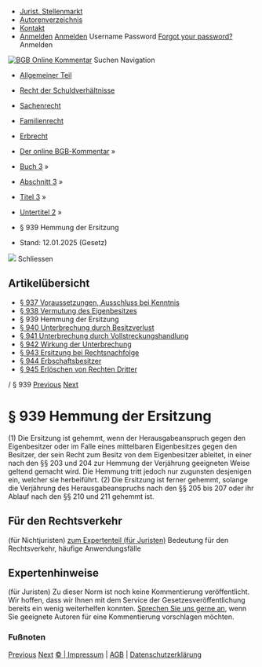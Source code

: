   * [Jurist. Stellenmarkt](https://bgb.kommentar.de/Buch-3/Abschnitt-3/Titel-3/Untertitel-2/</job-board> "Jurist. Stellenmarkt")
  * [Autorenverzeichnis](https://bgb.kommentar.de/Buch-3/Abschnitt-3/Titel-3/Untertitel-2/</Autorenverzeichnis> "Autorenverzeichnis")
  * [Kontakt](https://bgb.kommentar.de/Buch-3/Abschnitt-3/Titel-3/Untertitel-2/</Kontakt>)
  * [Anmelden](https://bgb.kommentar.de/Buch-3/Abschnitt-3/Titel-3/Untertitel-2/<#login> "show login form") [Anmelden](https://bgb.kommentar.de/Buch-3/Abschnitt-3/Titel-3/Untertitel-2/<#> "hide login form") Username Password
[Forgot your password?](https://bgb.kommentar.de/Buch-3/Abschnitt-3/Titel-3/Untertitel-2/</user/forgotpassword>) Anmelden 


[![BGB Online Kommentar](https://bgb.kommentar.de/extension/bgb/design/bgb/images/logo.png)](https://bgb.kommentar.de/Buch-3/Abschnitt-3/Titel-3/Untertitel-2/</> "BGB Online Kommentar")
Suchen
Navigation
  * [Allgemeiner Teil](https://bgb.kommentar.de/Buch-3/Abschnitt-3/Titel-3/Untertitel-2/</Buch-1>)
  * [Recht der Schuldverhältnisse](https://bgb.kommentar.de/Buch-3/Abschnitt-3/Titel-3/Untertitel-2/</Buch-2>)
  * [Sachenrecht](https://bgb.kommentar.de/Buch-3/Abschnitt-3/Titel-3/Untertitel-2/</Buch-3>)
  * [Familienrecht](https://bgb.kommentar.de/Buch-3/Abschnitt-3/Titel-3/Untertitel-2/</Buch-4>)
  * [Erbrecht](https://bgb.kommentar.de/Buch-3/Abschnitt-3/Titel-3/Untertitel-2/</Buch-5>)


  * [Der online BGB-Kommentar](https://bgb.kommentar.de/Buch-3/Abschnitt-3/Titel-3/Untertitel-2/</>) »
  * [Buch 3](https://bgb.kommentar.de/Buch-3/Abschnitt-3/Titel-3/Untertitel-2/</Buch-3>) »
  * [Abschnitt 3](https://bgb.kommentar.de/Buch-3/Abschnitt-3/Titel-3/Untertitel-2/</Buch-3/Abschnitt-3>) »
  * [Titel 3](https://bgb.kommentar.de/Buch-3/Abschnitt-3/Titel-3/Untertitel-2/</Buch-3/Abschnitt-3/Titel-3>) »
  * [Untertitel 2](https://bgb.kommentar.de/Buch-3/Abschnitt-3/Titel-3/Untertitel-2/</Buch-3/Abschnitt-3/Titel-3/Untertitel-2>) »
  * § 939 Hemmung der Ersitzung 
  * Stand: 12.01.2025 (Gesetz) 


![](https://vg01.met.vgwort.de/na/1c9909529ead4f509072c06d9081a7d5)
Schliessen 
## Artikelübersicht
  * [ § 937 Voraussetzungen, Ausschluss bei Kenntnis ](https://bgb.kommentar.de/Buch-3/Abschnitt-3/Titel-3/Untertitel-2/</Buch-3/Abschnitt-3/Titel-3/Untertitel-2/Voraussetzungen-Ausschluss-bei-Kenntnis>)
  * [ § 938 Vermutung des Eigenbesitzes ](https://bgb.kommentar.de/Buch-3/Abschnitt-3/Titel-3/Untertitel-2/</Buch-3/Abschnitt-3/Titel-3/Untertitel-2/Vermutung-des-Eigenbesitzes>)
  * § 939 Hemmung der Ersitzung 
  * [ § 940 Unterbrechung durch Besitzverlust ](https://bgb.kommentar.de/Buch-3/Abschnitt-3/Titel-3/Untertitel-2/</Buch-3/Abschnitt-3/Titel-3/Untertitel-2/Unterbrechung-durch-Besitzverlust>)
  * [ § 941 Unterbrechung durch Vollstreckungshandlung ](https://bgb.kommentar.de/Buch-3/Abschnitt-3/Titel-3/Untertitel-2/</Buch-3/Abschnitt-3/Titel-3/Untertitel-2/Unterbrechung-durch-Vollstreckungshandlung>)
  * [ § 942 Wirkung der Unterbrechung ](https://bgb.kommentar.de/Buch-3/Abschnitt-3/Titel-3/Untertitel-2/</Buch-3/Abschnitt-3/Titel-3/Untertitel-2/Wirkung-der-Unterbrechung>)
  * [ § 943 Ersitzung bei Rechtsnachfolge ](https://bgb.kommentar.de/Buch-3/Abschnitt-3/Titel-3/Untertitel-2/</Buch-3/Abschnitt-3/Titel-3/Untertitel-2/Ersitzung-bei-Rechtsnachfolge>)
  * [ § 944 Erbschaftsbesitzer ](https://bgb.kommentar.de/Buch-3/Abschnitt-3/Titel-3/Untertitel-2/</Buch-3/Abschnitt-3/Titel-3/Untertitel-2/Erbschaftsbesitzer>)
  * [ § 945 Erlöschen von Rechten Dritter ](https://bgb.kommentar.de/Buch-3/Abschnitt-3/Titel-3/Untertitel-2/</Buch-3/Abschnitt-3/Titel-3/Untertitel-2/Erloeschen-von-Rechten-Dritter>)


/ § 939 
[Previous](https://bgb.kommentar.de/Buch-3/Abschnitt-3/Titel-3/Untertitel-2/</Buch-3/Abschnitt-3/Titel-3/Untertitel-2/Vermutung-des-Eigenbesitzes> "§ 938 Vermutung des Eigenbesitzes") [Next](https://bgb.kommentar.de/Buch-3/Abschnitt-3/Titel-3/Untertitel-2/</Buch-3/Abschnitt-3/Titel-3/Untertitel-2/Unterbrechung-durch-Besitzverlust> "§ 940 Unterbrechung durch Besitzverlust")
# § 939 Hemmung der Ersitzung
(1) Die Ersitzung ist gehemmt, wenn der Herausgabeanspruch gegen den Eigenbesitzer oder im Falle eines mittelbaren Eigenbesitzes gegen den Besitzer, der sein Recht zum Besitz von dem Eigenbesitzer ableitet, in einer nach den §§ 203 und 204 zur Hemmung der Verjährung geeigneten Weise geltend gemacht wird. Die Hemmung tritt jedoch nur zugunsten desjenigen ein, welcher sie herbeiführt.
(2) Die Ersitzung ist ferner gehemmt, solange die Verjährung des Herausgabeanspruchs nach den §§ 205 bis 207 oder ihr Ablauf nach den §§ 210 und 211 gehemmt ist.
## Für den Rechtsverkehr 
(für Nichtjuristen)
[zum Expertenteil (für Juristen)](https://bgb.kommentar.de/Buch-3/Abschnitt-3/Titel-3/Untertitel-2/<#expertenhinweise>)
Bedeutung für den Rechtsverkehr, häufige Anwendungsfälle
## Expertenhinweise
(für Juristen)
Zu dieser Norm ist noch keine Kommentierung veröffentlicht. Wir hoffen, dass wir Ihnen mit dem Service der Gesetzesveröffentlichung bereits ein wenig weiterhelfen konnten. [Sprechen Sie uns gerne an](https://bgb.kommentar.de/Buch-3/Abschnitt-3/Titel-3/Untertitel-2/</Kontakt>), wenn Sie geeignete Autoren für eine Kommentierung vorschlagen möchten. 
### Fußnoten
[Previous](https://bgb.kommentar.de/Buch-3/Abschnitt-3/Titel-3/Untertitel-2/</Buch-3/Abschnitt-3/Titel-3/Untertitel-2/Vermutung-des-Eigenbesitzes> "§ 938 Vermutung des Eigenbesitzes") [Next](https://bgb.kommentar.de/Buch-3/Abschnitt-3/Titel-3/Untertitel-2/</Buch-3/Abschnitt-3/Titel-3/Untertitel-2/Unterbrechung-durch-Besitzverlust> "§ 940 Unterbrechung durch Besitzverlust")
[© | Impressum](https://bgb.kommentar.de/Buch-3/Abschnitt-3/Titel-3/Untertitel-2/</Kontakt>) | [AGB](https://bgb.kommentar.de/Buch-3/Abschnitt-3/Titel-3/Untertitel-2/</AGB>) | [Datenschutzerklärung](https://bgb.kommentar.de/Buch-3/Abschnitt-3/Titel-3/Untertitel-2/</Datenschutzerklaerung-fuer-Leser>)
